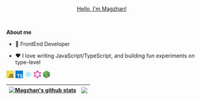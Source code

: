 <p align="center"><a href="[https://magzhansan.github.io](https://github.com/MagzhanSan)">Hello, I'm Magzhan!</a></p>

<br />

**About me**

- 💼 FrontEnd Developer

- ❤️ I love writing JavaScript/TypeScript, and building fun experiments on type-level

<code><img height="20" alt="javascript" src="https://raw.githubusercontent.com/github/explore/80688e429a7d4ef2fca1e82350fe8e3517d3494d/topics/javascript/javascript.png"></code>
<code><img height="20" alt="typescript" src="https://raw.githubusercontent.com/github/explore/80688e429a7d4ef2fca1e82350fe8e3517d3494d/topics/typescript/typescript.png"></code>
<code><img height="20" alt="react" src="https://raw.githubusercontent.com/github/explore/80688e429a7d4ef2fca1e82350fe8e3517d3494d/topics/react/react.png"></code>
<code><img height="20" alt="graphql" src="https://raw.githubusercontent.com/github/explore/5c058a388828bb5fde0bcafd4bc867b5bb3f26f3/topics/graphql/graphql.png"></code>
<code><img height="20" alt="nodejs" src="https://raw.githubusercontent.com/github/explore/80688e429a7d4ef2fca1e82350fe8e3517d3494d/topics/nodejs/nodejs.png"></code>    


| <a href="https://github.com/magzhansan/github-readme-stats"><img align="center" src="https://github-readme-stats.vercel.app/api?username=magzhansan&show_icons=true&include_all_commits=true&theme=buefy&hide_border=true" alt="Magzhan's github stats" /></a> | <a href="https://github.com/magzhansan/github-readme-stats"><img align="center" src="https://github-readme-stats.vercel.app/api/top-langs/?username=magzhansan&layout=compact&theme=buefy&hide_border=true" /></a> |
| ------------- | ------------- |
